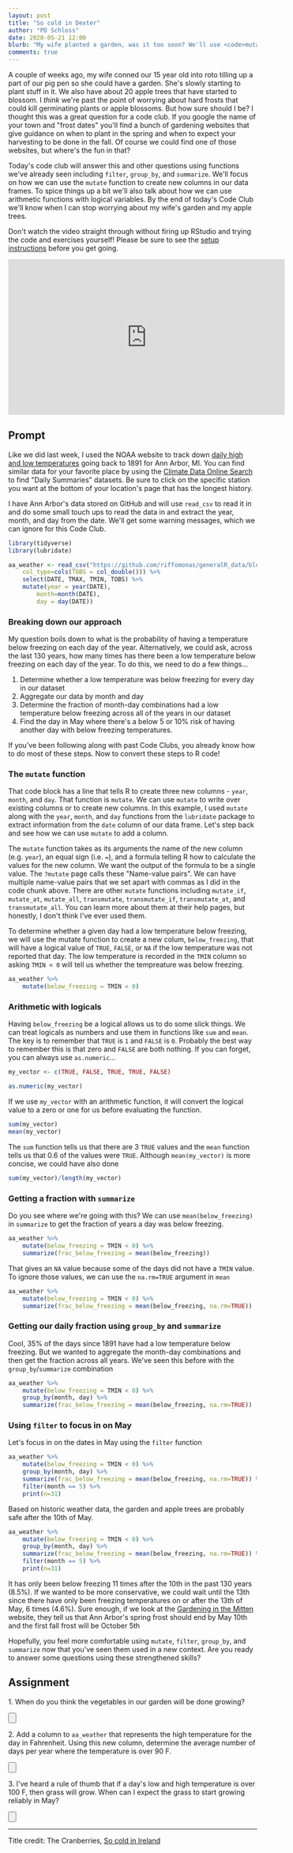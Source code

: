 ```yaml
---
layout: post
title: "So cold in Dexter"
author: "PD Schloss"
date: 2020-05-21 12:00
blurb: "My wife planted a garden, was it too soon? We'll use <code>mutate</code>, <code>filter</code>, <code>group_by</code>, and <code>summarize</code> to find out"
comments: true
---
```


A couple of weeks ago, my wife conned our 15 year old into roto tilling up a part of our pig pen so she could have a garden. She's slowly starting to plant stuff in it. We also have about 20 apple trees that have started to blossom. I *think* we're past the point of worrying about hard frosts that could kill germinating plants or apple blossoms. But how sure should I be? I thought this was a great question for a code club. If you google the name of your town and "frost dates" you'll find a bunch of gardening websites that give guidance on when to plant in the spring and when to expect your harvesting to be done in the fall. Of course we could find one of those websites, but where's the fun in that?

Today's code club will answer this and other questions using functions we've already seen including `filter`, `group_by`, and `summarize`. We'll focus on how we can use the `mutate` function to create new columns in our data frames. To spice things up a bit we'll also talk about how we can use arithmetic functions with logical variables. By the end of today's Code Club we'll know when I can stop worrying about my wife's garden and my apple trees.

Don't watch the video straight through without firing up RStudio and trying the code and exercises yourself! Please be sure to see the [setup instructions](/code_club/setup-instructions) before you get going.

<iframe style="margin: 0 auto;display:block;" width="560" height="315" src="https://www.youtube.com/embed/tVKcVKORmow" frameborder="0" allow="accelerometer; autoplay; encrypted-media; gyroscope; picture-in-picture" allowfullscreen></iframe>


## Prompt
Like we did last week, I used the NOAA website to track down [daily high and low temperatures](https://www.ncdc.noaa.gov/cdo-web/datasets/GHCND/locations/CITY:US260002/detail) going back to 1891 for Ann Arbor, MI. You can find similar data for your favorite place by using the [Climate Data Online Search](https://www.ncdc.noaa.gov/cdo-web/search) to find "Daily Summaries" datasets. Be sure to click on the specific station you want at the bottom of your location's page that has the longest history.

I have Ann Arbor's data stored on GitHub and will use `read_csv` to read it in and do some small touch ups to read the data in and extract the year, month, and day from the date. We'll get some warning messages, which we can ignore for this Code Club.

```R
library(tidyverse)
library(lubridate)

aa_weather <- read_csv("https://github.com/riffomonas/generalR_data/blob/master/noaa/USC00200230.csv?raw=true",
	col_type=cols(TOBS = col_double())) %>%
	select(DATE, TMAX, TMIN, TOBS) %>%
	mutate(year = year(DATE),
		month=month(DATE),
		day = day(DATE))
```

### Breaking down our approach

My question boils down to what is the probability of having a temperature below freezing on each day of the year. Alternatively, we could ask, across the last 130 years, how many times has there been a low temperature below freezing on each day of the year. To do this, we need to do a few things...

1. Determine whether a low temperature was below freezing for every day in our dataset
1. Aggregate our data by month and day
1. Determine the fraction of month-day combinations had a low temperature below freezing across all of the years in our dataset
1. Find the day in May where there's a below 5 or 10% risk of having another day with below freezing temperatures.

If you've been following along with past Code Clubs, you already know how to do most of these steps. Now to convert these steps to R code!


### The `mutate` function

That code block has a line that tells R to create three new columns - `year`, `month`, and `day`. That function is `mutate`. We can use `mutate` to write over existing columns or to create new columns. In this example, I used `mutate` along with the `year`, `month`, and `day` functions from the `lubridate` package to extract information from the `date` column of our data frame. Let's step back and see how we can use `mutate` to add a column.

The `mutate` function takes as its arguments the name of the new column (e.g. `year`), an equal sign (i.e. `=`), and a formula telling R how to calculate the values for the new column. We want the output of the formula to be a single value. The `?mutate` page calls these "Name-value pairs". We can have multiple name-value pairs that we set apart with commas as I did in the code chunk above. There are other `mutate` functions including `mutate_if`, `mutate_at`, `mutate_all`, `transmutate`, `transmutate_if`, `transmutate_at`, and `transmutate_all`. You can learn more about them at their help pages, but honestly, I don't think I've ever used them.

To determine whether a given day had a low temperature below freezing, we will use the mutate function to create a new colum, `below_freezing`, that will have a logical value of `TRUE`, `FALSE`, or `NA` if the low temperature was not reported that day. The low temperature is recorded in the `TMIN` column so asking `TMIN < 0` will tell us whether the tempreature was below freezing.

```R
aa_weather %>%
	mutate(below_freezing = TMIN < 0)
```

### Arithmetic with logicals

Having `below_freezing` be a logical allows us to do some slick things. We can treat logicals as numbers and use them in functions like `sum` and `mean`. The key is to remember that `TRUE` is `1` and `FALSE` is `0`. Probably the best way to remember this is that zero and `FALSE` are both nothing. If you can forget, you can always use `as.numeric`...

```R
my_vector <- c(TRUE, FALSE, TRUE, TRUE, FALSE)

as.numeric(my_vector)
```

If we use `my_vector` with an arithmetic function, it will convert the logical value to a zero or one for us before evaluating the function.

```R
sum(my_vector)
mean(my_vector)
```

The `sum` function tells us that there are 3 `TRUE` values and the `mean` function tells us that 0.6 of the values were `TRUE`. Although `mean(my_vector)` is more concise, we could have also done

```R
sum(my_vector)/length(my_vector)
```

### Getting a fraction with `summarize`

Do you see where we're going with this? We can use `mean(below_freezing)` in `summarize` to get the fraction of years a day was below freezing.

```R
aa_weather %>%
	mutate(below_freezing = TMIN < 0) %>%
	summarize(frac_below_freezing = mean(below_freezing))
```

That gives an `NA` value because some of the days did not have a `TMIN` value. To ignore those values, we can use the `na.rm=TRUE` argument in `mean`

```R
aa_weather %>%
	mutate(below_freezing = TMIN < 0) %>%
	summarize(frac_below_freezing = mean(below_freezing, na.rm=TRUE))
```

### Getting our daily fraction using `group_by` and `summarize`

Cool, 35% of the days since 1891 have had a low temperature below freezing. But we wanted to aggregate the month-day combinations and then get the fraction across all  years. We've seen this before with the `group_by`/`summarize` combination

```R
aa_weather %>%
	mutate(below_freezing = TMIN < 0) %>%
	group_by(month, day) %>%
	summarize(frac_below_freezing = mean(below_freezing, na.rm=TRUE))
```


### Using `filter` to focus in on May

Let's focus in on the dates in May using the `filter` function

```R
aa_weather %>%
	mutate(below_freezing = TMIN < 0) %>%
	group_by(month, day) %>%
	summarize(frac_below_freezing = mean(below_freezing, na.rm=TRUE)) %>%
	filter(month == 5) %>%
	print(n=31)
```

Based on historic weather data, the garden and apple trees are probably safe after the 10th of May.

```R
aa_weather %>%
	mutate(below_freezing = TMIN < 0) %>%
	group_by(month, day) %>%
	summarize(frac_below_freezing = mean(below_freezing, na.rm=TRUE)) %>%
	filter(month == 5) %>%
	print(n=31)
```

It has only been below freezing 11 times after the 10th in the past 130 years (8.5%). If we wanted to be more conservative, we could wait until the 13th since there have only been freezing temperatures on or after the 13th of May, 6 times (4.6%). Sure enough, if we look at the [Gardening in the Mitten](https://www.gardeninginthemitten.com/michigan-frost-dates/) website, they tell us that Ann Arbor's spring frost should end by May 10th and the first fall frost will be October 5th

Hopefully, you feel more comfortable using `mutate`, `filter`, `group_by`, and `summarize` now that you've seen them used in a new context. Are you ready to answer some questions using these strengthened skills?


## Assignment

1\. When do you think the vegetables in our garden will be done growing?

<input type="button" class="hideshow">
<div markdown="1" style="display:none;">
```r
aa_weather %>%
	mutate(below_freezing = TMIN < 0) %>%
	group_by(month, day) %>%
	summarize(frac_below_freezing = mean(below_freezing, na.rm=TRUE)) %>%
	filter(month == 10) %>%
	print(n=30)
```

If you had any growth after the 18th of the month, that would be a surprise (90% of the years have had a frost on the 18th or before). This is about two weeks longer than the Gardening in the Mitten suggested. I suspect they used the 5th because 10% of the years had a frost on that day or earlier.
</div>


2\. Add a column to `aa_weather` that represents the high temperature for the day in Fahrenheit. Using this new column, determine the average number of days per year where the temperature is over 90 F.

<input type="button" class="hideshow">
<div markdown="1" style="display:none;">
```r
aa_weather %>%
	mutate(t_high_f = 9/5 * TMAX + 32,
		hot = t_high_f > 90) %>%
	group_by(year) %>%
	summarize(total_hot_days = sum(hot, na.rm=T)) %>%
	summarize(ave_hot_days = mean(total_hot_days))
```
</div>


3\. I've heard a rule of thumb that if a day's low and high temperature is over 100 F, then grass will grow. When can I expect the grass to start growing reliably in May?

<input type="button" class="hideshow">
<div markdown="1" style="display:none;">
```r
aa_weather %>%
	mutate(t_high_f = 9/5 * TMAX + 32,
		t_low_f = 9/5 * TMIN + 32,
		grass_growing = t_high_f + t_low_f > 100) %>%
	group_by(month, day) %>%
	summarize(frac_growing_days = mean(grass_growing, na.rm=TRUE)) %>%
	filter(month == 5) %>%
	print(n=31)
```

If this rule of thumb is true, then we won't have consistent temperatures that are warm enough for grass growth until the 23rd of May.
</div>


---

Title credit: The Cranberries, [So cold in Ireland](https://www.youtube.com/watch?v=WX2TXMJXS4o)
